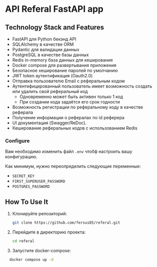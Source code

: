 # API Referal FastAPI app

## Technology Stack and Features
- FastAPI для Python бекэнд API
- SQLAlchemy в качестве ORM
- Pydantic для валидации данных
- PostgreSQL в качестве базы данных
- Redis in-memory база данных для кеширования
- Docker compose для развертывания приложения
- Безопасное хеширование паролей по умолчанию
- JWT token аутентификация (Oauth2.0)
- Отправка пользователю Email с реферальным кодом
- Аутентифицированный пользователь имеет возможность создать или удалить свой реферальный код
  - Одновременно может быть активен только 1 код
  - При создании кода задаётся его срок годности
- Возможность регистрации по реферальному коду в качестве реферала
- Получение информации о рефералах по id реферера
- UI документация (Swagger/ReDoc).
- Кеширование реферальных кодов с использованием Redis

### Configure

Вам необходимо изменить файл `.env` чтобф настроить вашу конфигурацию.

Как минимум, нужно переопределить следующие переменные:

- `SECRET_KEY`
- `FIRST_SUPERUSER_PASSWORD`
- `POSTGRES_PASSWORD`

## How To Use It

1. Клонируйте репозиторий:
    ```bash
    git clone https://github.com/fersus85/referal.git
    ```
2. Перейдите в директорию проекта:
    ```bash
    cd referal
    ```
3. Запустите docker-compose:
  ```bash
    docker compose up -d
  ```
